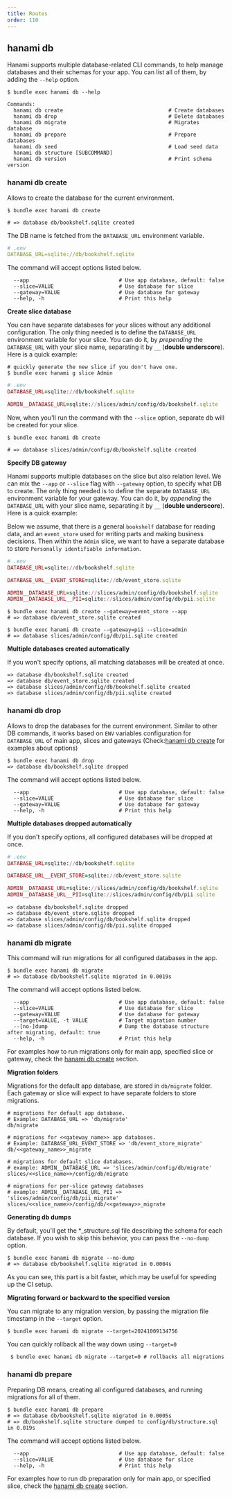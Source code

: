 ```yaml
---
title: Routes
order: 110
---
```


## hanami db

Hanami supports multiple database-related CLI commands, to help manage databases and their schemas for your app. You can list all of them, by adding the `--help` option.

```shell
$ bundle exec hanami db --help

Commands:
  hanami db create                                  # Create databases
  hanami db drop                                    # Delete databases
  hanami db migrate                                 # Migrates database
  hanami db prepare                                 # Prepare databases
  hanami db seed                                    # Load seed data
  hanami db structure [SUBCOMMAND]
  hanami db version                                 # Print schema version
```

### hanami db create
Allows to create the database for the current environment.

```shell
$ bundle exec hanami db create

# => database db/bookshelf.sqlite created
```

The DB name is fetched from the `DATABASE_URL` environment variable.

```yaml
# .env
DATABASE_URL=sqlite://db/bookshelf.sqlite
```

The command will accept options listed below.

```shell
  --app                             # Use app database, default: false
  --slice=VALUE                     # Use database for slice
  --gateway=VALUE                   # Use database for gateway
  --help, -h                        # Print this help
```

**Create slice database**

You can have separate databases for your slices without any additional configuration. The only thing needed is to define the `DATABASE_URL` environment variable for your slice. You can do it, by *prepending* the `DATABASE_URL` with your slice name, separating it by `__` (**double underscore**). Here is a quick example:

```shell
# quickly generate the new slice if you don't have one.
$ bundle exec hanami g slice Admin
```

```ruby
# .env
DATABASE_URL=sqlite://db/bookshelf.sqlite

ADMIN__DATABASE_URL=sqlite://slices/admin/config/db/bookshelf.sqlite
```

Now, when you'll run the command with the `--slice` option, separate db will be created for your slice.

```shell
$ bundle exec hanami db create

# => database slices/admin/config/db/bookshelf.sqlite created
```


**Specify DB gateway**

Hanami supports multiple databases on the slice but also relation level. We can mix the `--app` or `--slice` flag with `--gateway` option, to specify what DB to create. The only thing needed is to define the separate `DATABASE_URL` environment variable for your gateway. You can do it, by *appending* the `DATABASE_URL` with your slice name, separating it by `__` (**double underscore**). Here is a quick example:

Below we assume, that there is a general `bookshelf` database for reading data, and an `event_store` used for writing parts and making business decisions.  Then within the `Admin` slice, we want to have a separate database to store `Personally identifiable information`.

```ruby
# .env
DATABASE_URL=sqlite://db/bookshelf.sqlite

DATABASE_URL__EVENT_STORE=sqlite://db/event_store.sqlite

ADMIN__DATABASE_URL=sqlite://slices/admin/config/db/bookshelf.sqlite
ADMIN__DATABASE_URL__PII=sqlite://slices/admin/config/db/pii.sqlite
```

```shell
$ bundle exec hanami db create --gateway=event_store --app
# => database db/event_store.sqlite created

$ bundle exec hanami db create --gateway=pii --slice=admin
# => database slices/admin/config/db/pii.sqlite created
```

**Multiple databases created automatically**

If you won't specify options, all matching databases will be created at once.

```shell
=> database db/bookshelf.sqlite created
=> database db/event_store.sqlite created
=> database slices/admin/config/db/bookshelf.sqlite created
=> database slices/admin/config/db/pii.sqlite created
```

### hanami db drop
Allows to drop the databases for the current environment. Similar to other DB commands, it works based on `ENV` variables configuration for `DATABASE_URL` of main app, slices and gateways (Check:[hanami db create](#hanami-db-create) for examples about options)

```shell
$ bundle exec hanami db drop
=> database db/bookshelf.sqlite dropped
```

The command will accept options listed below.

```shell
  --app                             # Use app database, default: false
  --slice=VALUE                     # Use database for slice
  --gateway=VALUE                   # Use database for gateway
  --help, -h                        # Print this help
```


**Multiple databases dropped automatically**

If you don't specify options, all configured databases will be dropped at once.

```ruby
# .env
DATABASE_URL=sqlite://db/bookshelf.sqlite

DATABASE_URL__EVENT_STORE=sqlite://db/event_store.sqlite

ADMIN__DATABASE_URL=sqlite://slices/admin/config/db/bookshelf.sqlite
ADMIN__DATABASE_URL__PII=sqlite://slices/admin/config/db/pii.sqlite
```

```shell
=> database db/bookshelf.sqlite dropped
=> database db/event_store.sqlite dropped
=> database slices/admin/config/db/bookshelf.sqlite dropped
=> database slices/admin/config/db/pii.sqlite dropped
```

### hanami db migrate
This command will run migrations for all configured databases in the app.

```shell
$ bundle exec hanami db migrate
# => database db/bookshelf.sqlite migrated in 0.0019s
```

The command will accept options listed below.

```shell
  --app                             # Use app database, default: false
  --slice=VALUE                     # Use database for slice
  --gateway=VALUE                   # Use database for gateway
  --target=VALUE, -t VALUE          # Target migration number
  --[no-]dump                       # Dump the database structure after migrating, default: true
  --help, -h                        # Print this help
```

For examples how to run migrations only for main app, specified slice or gateway, check the [hanami db create](#hanami-db-create) section.

**Migration folders**

Migrations for the default app database, are stored in `db/migrate` folder. Each gateway or slice will expect to have separate folders to store migrations.

```text
# migrations for default app database. 
# Example: DATABASE_URL => 'db/migrate'
db/migrate

# migrations for <<gateway_name>> app databases.
# Example: DATABASE_URL_EVENT_STORE => 'db/event_store_migrate'
db/<<gateway_name>>_migrate

# migrations for default slice databases.
# example: ADMIN__DATABASE_URL => 'slices/admin/config/db/migrate'
slices/<<slice_name>>/config/db/migrate

# migrations for per-slice gateway databases
# example: ADMIN__DATABASE_URL_PII => 'slices/admin/config/db/pii_migrate'
slices/<<slice_name>>/config/db/<<gateway>>_migrate
```

**Generating db dumps**

By default, you'll get the *_structure.sql file describing the schema for each database. If you wish to skip this behavior, you can pass the `--no-dump` option.

```shell
$ bundle exec hanami db migrate --no-dump
# => database db/bookshelf.sqlite migrated in 0.0004s
```

As you can see, this part is a bit faster, which may be useful for speeding up the CI setup.

**Migrating forward or backward to the specified version**

You can migrate to any migration version, by passing the migration file timestamp in the `--target` option.

```shell
$ bundle exec hanami db migrate --target=20241009134756
```


You can quickly rollback all the way down using `--target=0`

```shell
 $ bundle exec hanami db migrate --target=0 # rollbacks all migrations
```

### hanami db prepare
Preparing DB means, creating all configured databases, and running migrations for all of them.

```shell
$ bundle exec hanami db prepare
# => database db/bookshelf.sqlite migrated in 0.0005s
# => db/bookshelf.sqlite structure dumped to config/db/structure.sql in 0.019s
```

The command will accept options listed below.

```shell
  --app                             # Use app database, default: false
  --slice=VALUE                     # Use database for slice
  --help, -h                        # Print this help
```

For examples how to run db preparation only for main app, or specified slice, check the [hanami db create](#hanami-db-create) section.

